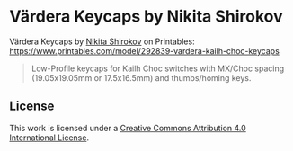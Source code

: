 # Värdera Keycaps by Nikita Shirokov

Värdera Keycaps by [Nikita Shirokov](https://www.printables.com/social/394235-nikita-shirokov) on Printables: <https://www.printables.com/model/292839-vardera-kailh-choc-keycaps>

> Low-Profile keycaps for Kailh Choc switches with MX/Choc spacing (19.05x19.05mm or 17.5x16.5mm) and thumbs/homing keys.

## License

This work is licensed under a [Creative Commons Attribution 4.0 International License](http://creativecommons.org/licenses/by/4.0/).
